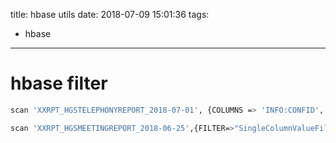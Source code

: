 title: hbase utils
date: 2018-07-09 15:01:36
tags:
- hbase
---
# hbase filter
```bash
scan 'XXRPT_HGSTELEPHONYREPORT_2018-07-01', {COLUMNS => 'INFO:CONFID', FILTER => "ValueFilter( =, ‘substring:687754' )", LIMIT=>1}
```

```bash
scan 'XXRPT_HGSMEETINGREPORT_2018-06-25',{FILTER=>"SingleColumnValueFilter('INFO','SITEID',=,'binary:971082')"}
```